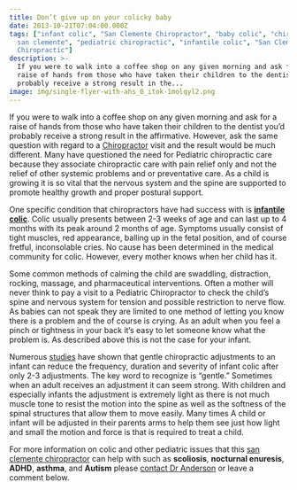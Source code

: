 ```yaml
---
title: Don’t give up on your colicky baby
date: 2013-10-21T07:04:00.000Z
tags: ["infant colic", "San Clemente Chiropractor", "baby colic", "chiropractor
  san clemente", "pediatric chiropractic", "infantile colic", "San Clemente
  Chiropractic"]
description: >-
  If you were to walk into a coffee shop on any given morning and ask for a
  raise of hands from those who have taken their children to the dentist you’d
  probably receive a strong result in the...
image: img/single-flyer-with-ahs_0_itok-1molqyl2.png
---
```

If you were to walk into a coffee shop on any given morning and ask for a raise of hands from those who have taken their children to the dentist you’d probably receive a strong result in the affirmative. However, ask the same question with regard to a[](<>) [Chiropractor](../meet-doctors.html "San Clemente Chiropractor") visit and the result would be much different. Many have questioned the need for Pediatric chiropractic care because they associate chiropractic care with pain relief only and not the relief of other systemic problems and or preventative care. As a child is growing it is so vital that the nervous system and the spine are supported to promote healthy growth and proper postural support.

One specific condition that chiropractors have had success with is [](<>)**[infantile colic](http://www.earthmamaangelbaby.com/mama-resources/expert-panel/dr-cheryl-l-schmitt/can-chiropractic-care-help-my-colicky-baby "infantile colic")**. Colic usually presents between 2-3 weeks of age and can last up to 4 months with its peak around 2 months of age. Symptoms usually consist of tight muscles, red appearance, balling up in the fetal position, and of course fretful, inconsolable cries. No cause has been determined in the medical community for colic. However, every mother knows when her child has it.

Some common methods of calming the child are swaddling, distraction, rocking, massage, and pharmaceutical interventions. Often a mother will never think to pay a visit to a Pediatric Chiropractor to check the child’s spine and nervous system for tension and possible restriction to nerve flow. As babies can not speak they are limited to one method of letting you know there is a problem and the of course is crying. As an adult when you feel a pinch or tightness in your back it’s easy to let someone know what the problem is. As described above this is not the case for your infant.

Numerous[](<>) [studies](http://www.ncbi.nlm.nih.gov/pubmed/21571236 "chiropractic research") have shown that gentle chiropractic adjustments to an infant can reduce the frequency, duration and severity of infant colic after only 2-3 adjustments. The key word to recognize is “gentle.” Sometimes when an adult receives an adjustment it can seem strong. With children and especially infants the adjustment is extremely light as there is not much muscle tone to resist the motion into the spine as well as the softness of the spinal structures that allow them to move easily. Many times A child or infant will be adjusted in their parents arms to help them see just how light and small the motion and force is that is required to treat a child.

For more information on colic and other pediatric issues that this[](<>) [san clemente chiropractor](http://www.trestleschiropractic.com/ "San Clemente Chiropractor") can help with such as **scoliosis**, **nocturnal enuresis**, **ADHD**, **asthma**, and **Autism** please[](<>) [contact Dr Anderson](../ask-doctor.html "contact us") or leave a comment below.